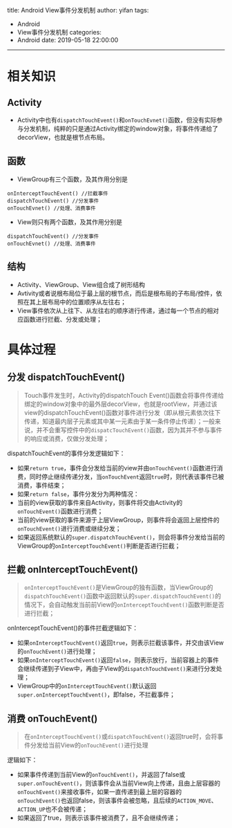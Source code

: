 title: Android View事件分发机制
author: yifan
tags:
  - Android
  - View事件分发机制
categories:
  - Android
date: 2019-05-18 22:00:00
---
# 相关知识
## Activity
- Activity中也有`dispatchTouchEvent()`和`onTouchEvnet()`函数，但没有实际参与分发机制，纯粹的只是通过Activity绑定的window对象，将事件传递给了decorView，也就是根节点布局。
<!-- more -->
## 函数
- ViewGroup有三个函数，及其作用分别是
```
onInterceptTouchEvent() //拦截事件
dispatchTouchEvent() //分发事件
onTouchEvnet() //处理、消费事件
```
- View则只有两个函数，及其作用分别是
```
dispatchTouchEvent() //分发事件
onTouchEvnet() //处理、消费事件
```
## 结构
- Activity、ViewGroup、View组合成了树形结构
- Avtivity或者说根布局位于最上层的根节点，而后是根布局的子布局/控件，依照在其上层布局中的位置顺序从左往右；
- View事件依次从上往下、从左往右的顺序进行传递，通过每一个节点的相对应函数进行拦截、分发或处理；

# 具体过程
## 分发 dispatchTouchEvent()
> Touch事件发生时，Activity的dispatchTouch Event()函数会将事件传递给绑定的window对象中的最外层decorView，也就是rootView，并通过该view的dispatchTouchEvent()函数对事件进行分发（即从根元素依次往下传递，知道最内层子元素或其中某一元素由于某一条件停止传递）；一般来说，并不会重写控件中的`dispatcTouchEvent()`函数，因为其并不参与事件的响应或消费，仅做分发处理；

dispatchTouchEvent的事件分发逻辑如下：
- 如果`return true`，事件会分发给当前的view并由`onTouchEvent()`函数进行消费，同时停止继续传递分发，当`onTouchEvent`返回`true`时，则代表该事件已被消费，事件结束；
- 如果`return false`，事件分发分为两种情况：
 - 当前的view获取的事件来自Activity，则事件将交由Activity的`onTouchEvent()`函数进行消费；
 - 当前的view获取的事件来源于上层ViewGroup，则事件将会返回上层控件的`onTouchEvent()`进行消费或继续分发；
- 如果返回系统默认的`super.dispatchTouchEvent()`，则会将事件分发给当前的ViewGroup的`onInterceptTouchEvent()`判断是否进行拦截；

## 拦截 onInterceptTouchEvent()

> `onInterceptTouchEvent()`是ViewGroup的独有函数，当ViewGroup的`dispatchTouchEvent()`函数中返回默认的`super.dispatchTouchEvent()`的情况下，会自动触发当前前View的`onInterceptTouchEvent()`函数判断是否进行拦截；

onInterceptTouchEvent()的事件拦截逻辑如下：
- 如果`onInterceptTouchEvent()`返回`true`，则表示拦截该事件，并交由该View的`onTouchEvent()`进行处理；
- 如果`onInterceptTouchEvent()`返回`false`，则表示放行，当前容器上的事件会继续传递到子View中，再由子View的`dispatchTouchEvent()`来进行分发处理；
- ViewGroup中的`onInterceptTouchEvent()`默认返回`super.onInterceptTouchEvent()`，即false，不拦截事件；


## 消费 onTouchEvent()
> 在`onInterceptTouchEvent()`或`dispatchTouchEvent()`返回true时，会将事件分发给当前View的`onTouchEvent()`进行处理

逻辑如下：
- 如果事件传递到当前View的`onTouchEvent()`，并返回了false或`super.onTouchEvent()`，则该事件会从当前View向上传递，且由上层容器的`onTouchEvent()`来接收事件，如果一直传递到最上层的容器的`onTouchEvent()`也返回false，则该事件会被忽略，且后续的`ACTION_MOVE`、`ACTION_UP`也不会被传递；
- 如果返回了true，则表示该事件被消费了，且不会继续传递；